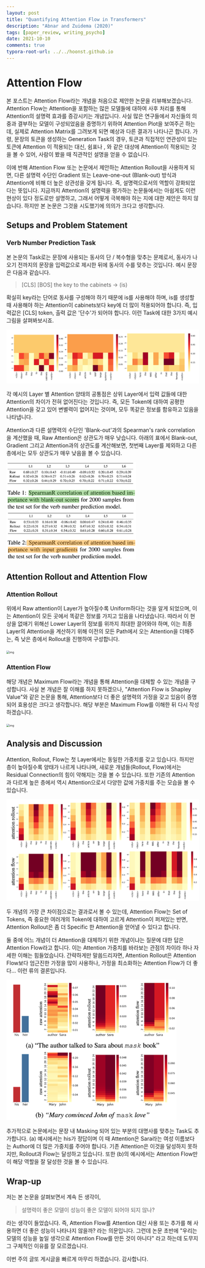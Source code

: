 ```yaml
---
layout: post
title: "Quantifying Attention Flow in Transformers"
description: "Abnar and Zuidema (2020)"
tags: [paper_review, writing_psycho]
date: 2021-10-10
comments: true
typora-root-url: ../../hoonst.github.io
---
```


# Attention Flow

   본 포스트는 Attention Flow라는 개념을 처음으로 제안한 논문을 리뷰해보겠습니다. Attention Flow는 Attention을 포함하는 많은 모델들에 대하여 사후 처리를 통해 Attention의 설명력 효과를 증강시키는 개념입니다. 사실 많은 연구들에서 자신들의 의중과 결부하는 모델이 구성되었음을 증명하기 위하여 Attention Plot을 보여주곤 하는데, 실제로 Attention Matrix를 그려보게 되면 예상과 다른 결과가 나타나곤 합니다. 가령, 문장의 토큰을 생성하는 Generation Task의 경우, 토큰과 직접적인 연관성이 있는 토큰에 Attention 이 적용되는 대신, 쉼표나 <CLS>, <EOS>와 같은 대상에 Attention이 적용되는 것을 볼 수 있어, 사람이 봤을 때 직관적인 설명을 얻을 수 없습니다. 

   이에 반해 Attention Flow 또는 논문에서 제안하는 Attention Rollout을 사용하게 되면, 다른 설명력 수단인 Gradient 또는 Leave-one-out (Blank-out) 방식과 Attention에 비해 더 높은 상관성을 갖게 됩니다. 즉, 설명력으로서의 역할이 강화되었다는 뜻입니다. 지금까지 Attention의 설명력을 평가하는 논문들에서는 아쉽게도 이런 현상이 있다 정도로만 설명하고, 그래서 어떻게 극복해야 하는 지에 대한 제안은 하지 않습니다. 하지만 본 논문은 그것을 시도했기에 의의가 크다고 생각합니다. 

## Setups and Problem Statement

### Verb Number Prediction Task

본 논문의 Task로는 문장에 사용되는 동사의 단 / 복수형을 맞추는 문제로서, 동사가 나오기 전까지의 문장을 입력값으로 제시한 뒤에 동사의 수를 맞추는 것입니다. 예시 문장은 다음과 같습니다.

> [CLS] [BOS] the key to the cabinets $\rightarrow$ (is)

확실히 key라는 단어로 동사를 구성해야 하기 때문에 is를 사용해야 하며, is를 생성할 때 사용해야 하는 Attention이 cabinets보다 key에 더 많이 적용되어야 합니다. 즉, 입력값은 [CLS] token, 출력 값은 '단수'가 되어야 합니다. 이런 Task에 대한 3가지 예시 그림을 살펴봐보시죠.

<img src="/assets/2021-10-10-Quantifying-Attention-Flow-in-Transformers.assets/image-20211010153241999.png" alt="image-20211010153241999" style="zoom:50%;" />

각 예시의 Layer 별 Attention 양태의 공통점은 상위 Layer에서 입력 값들에 대한 Attention의 차이가 전혀 없어진다는 것입니다. 즉, 모든 Token에 대하여 공평한 Attention을 갖고 있어 변별력이 없어지는 것이며, 모두 똑같은 정보를 함유하고 있음을 나타냅니다. 

Attention과 다른 설명력의 수단인 'Blank-out'과의 Spearman's rank correlation을 계산했을 때, Raw Attention은 상관도가 매우 낮습니다. 아래의 표에서 Blank-out, Gradient 그리고 Attention과의 상관도를 계산해보면, 첫번째 Layer를 제외하고 다른 층에서는 모두 상관도가 매우 낮음을 볼 수 있습니다. 

<img src="/assets/2021-10-10-Quantifying-Attention-Flow-in-Transformers.assets/image-20211010153947255.png" alt="image-20211010153947255" style="zoom:33%;" />

<img src="/assets/2021-10-10-Quantifying-Attention-Flow-in-Transformers.assets/image-20211010153941526.png" alt="image-20211010153941526" style="zoom:33%;" />

## Attention Rollout and Attention Flow

### Attention Rollout

위에서 Raw attention이 Layer가 높아질수록 Uniform하다는 것을 알게 되었으며, 이는 Attention이 모든 곳에서 똑같은 정보를 가지고 있음을 나타냈습니다. 따라서 이 현상을 없애기 위해선 Lower Layer의 정보를 위까지 최대한 끌어와야 하며, 이는 최종 Layer의 Attention을 계산하기 위해 이전의 모든 Path에서 오는 Attention을 더해주는, 즉 낮은 층에서 Rollout을 진행하여 구성합니다. 

<img src="/assets/2021-10-10-Quantifying-Attention-Flow-in-Transformers.assets/attention_rollout.gif" alt="img" style="zoom:50%;" />

### Attention Flow

해당 개념은 Maximum Flow라는 개념을 통해 Attention을 대체할 수 있는 개념을 구성합니다. 사실 본 개념은 잘 이해를 하지 못하겠으나, "Attention Flow is Shapley Value"와 같은 논문을 통해, Attention보다 더 좋은 설명력의 가정을 갖고 있음이 증명되어 효용성은 크다고 생각합니다. 해당 부분은 Maximum Flow를 이해한 뒤 다시 작성하겠습니다.

<img src="/assets/2021-10-10-Quantifying-Attention-Flow-in-Transformers.assets/attention_flow-20211010161121567.gif" alt="img" style="zoom:50%;" />



## Analysis and Discussion

Attention, Rollout, Flow는 첫 Layer에서는 동일한 가중치를 갖고 있습니다. 하지만 층이 높아질수록 양태가 나르게 나타나며, 새로운 개념들(Rollout, Flow)에서는 Residual Connection의 힘이 약해지는 것을 볼 수 있습니다. 또한 기존의 Attention과 다르게 높은 층에서 역시 Attention으로서 다양한 값에 가중치를 주는 모습을 볼 수 있습니다. 

<img src="/assets/2021-10-10-Quantifying-Attention-Flow-in-Transformers.assets/image-20211010160617876.png" alt="image-20211010160617876" style="zoom:50%;" />

두 개념의 가장 큰 차이점으로는 결과로서 볼 수 있는데, Attention Flow는 Set of Tokens, 즉 중요한 여러개의 Token에 대하여 고르게 Attention이 퍼져있는 반면, Attention Rollout은 좀 더 Specific 한 Attention을 얻어낼 수 있다고 합니다. 

둘 중에 어느 개념이 더 Attention을 대체하기 위한 개념이냐는 질문에 대한 답은 Attention Flow라고 합니다. 이는 Attention 가중치를 바라보는 관점의 차이라 하나 자세한 이해는 힘들었습니다. 간략하게만 말씀드리자면, Attention Rollout은 Attention Flow보다 엄근진한 가정을 많이 사용하나, 가정을 최소화하는 Attention Flow가 더 좋다... 이런 류의 결론입니다. 

<img src="/assets/2021-10-10-Quantifying-Attention-Flow-in-Transformers.assets/image-20211010162200442.png" alt="image-20211010162200442" style="zoom:50%;" />

추가적으로 논문에서는 문장 내 Masking 되어 있는 부분의 대명사를 맞추는 Task도 추가합니다. (a) 예시에서는 his가 정답이며 이 때 Attention은 Sara라는 여성 이름보다는 Author에 더 많은 가중치를 주어야 합니다. 기존 Attention은 이것을 달성하지 못하지만, Rollout과 Flow는 달성하고 있습니다. 또한 (b)의 예시에서는 Attention Flow만이 해당 역할을 잘 달성한 것을 볼 수 있습니다. 

## Wrap-up

저는 본 논문을 살펴보면서 계속 든 생각이,

> 설명력이 좋은 모델이 성능이 좋은 모델이 되어야 되지 않나?

라는 생각이 들었습니다. 즉, Attention Flow를 Attention 대신 사용 또는 추가를 해 사용하면 더 좋은 성능이 나타나지 않을까? 라는 의문입니다. 그런데 논문 초반에 "우리는 모델의 성능을 높일 생각으로 Attention Flow를 만든 것이 아니다" 라고 하는데 도무지 그 구체적인 이유를 잘 모르겠습니다. 

이번 주의 글또 게시글을 빠르게 마무리 하겠습니다. 감사합니다. 
